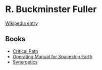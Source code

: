 # R. Buckminster Fuller

[Wikipedia entry](https://en.wikipedia.org/wiki/R._Buckminster_Fuller)

## Books

- [Critical Path](Critical_Path.md)
- [Operating Manual for Spaceship Earth](Operating_Manual_for_Spaceship_Earth.md)
- [Synergetics](Synergetics.md)
